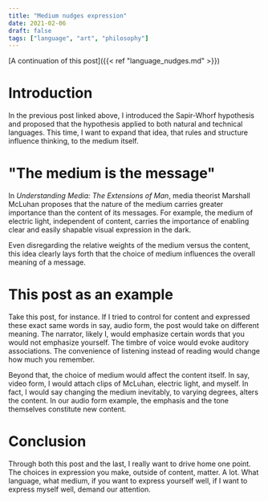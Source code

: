 ```yaml
---
title: "Medium nudges expression"
date: 2021-02-06
draft: false
tags: ["language", "art", "philosophy"]
---
```

[A continuation of this post]({{< ref "language_nudges.md" >}})
# Introduction
In the previous post linked above, I introduced the Sapir-Whorf hypothesis and proposed that the hypothesis applied to both natural and technical languages. This time, I want to expand that idea, that rules and structure influence thinking, to the medium itself.
# "The medium is the message"
In _Understanding Media: The Extensions of Man_, media theorist Marshall McLuhan proposes that the nature of the medium carries greater importance than the content of its messages. For example, the medium of electric light, independent of content, carries the importance of enabling clear and easily shapable visual expression in the dark.

Even disregarding the relative weights of the medium versus the content, this idea clearly lays forth that the choice of medium influences the overall meaning of a message.
# This post as an example
Take this post, for instance. If I tried to control for content and expressed these exact same words in say, audio form, the post would take on different meaning. The narrator, likely I, would emphasize certain words that you would not emphasize yourself. The timbre of voice would evoke auditory associations. The convenience of listening instead of reading would change how much you remember.

Beyond that, the choice of medium would affect the content itself. In say, video form, I would attach clips of McLuhan, electric light, and myself. In fact, I would say changing the medium inevitably, to varying degrees, alters the content. In our audio form example, the emphasis and the tone themselves constitute new content. 
# Conclusion
Through both this post and the last, I really want to drive home one point. The choices in expression you make, outside of content, matter. A lot. What language, what medium, if you want to express yourself well, if I want to express myself well, demand our attention. 
